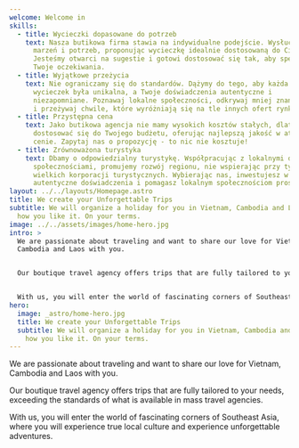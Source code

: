 ```yaml
---
welcome: Welcome in
skills:
  - title: Wycieczki dopasowane do potrzeb
    text: Nasza butikowa firma stawia na indywidualne podejście. Wysłuchamy Twoich
      marzeń i potrzeb, proponując wycieczkę idealnie dostosowaną do Ciebie.
      Jesteśmy otwarci na sugestie i gotowi dostosować się tak, aby spełnić
      Twoje oczekiwania.
  - title: Wyjątkowe przeżycia
    text: Nie ograniczamy się do standardów. Dążymy do tego, aby każda z naszych
      wycieczek była unikalna, a Twoje doświadczenia autentyczne i
      niezapomniane. Poznawaj lokalne społeczności, odkrywaj mniej znane zakątki
      i przeżywaj chwile, które wyróżniają się na tle innych ofert rynkowych.
  - title: Przystępna cena
    text: Jako butikowa agencja nie mamy wysokich kosztów stałych, dlatego możemy
      dostosować się do Twojego budżetu, oferując najlepszą jakość w atrakcyjnej
      cenie. Zapytaj nas o propozycję - to nic nie kosztuje!
  - title: Zrównoważona turystyka
    text: Dbamy o odpowiedzialny turystykę. Współpracując z lokalnymi dostawcami i
      społecznościami, promujemy rozwój regionu, nie wspierając przy tym
      wielkich korporacji turystycznych. Wybierając nas, inwestujesz w
      autentyczne doświadczenia i pomagasz lokalnym społecznościom prosperować.
layout: ../../layouts/Homepage.astro
title: We create your Unforgettable Trips
subtitle: We will organize a holiday for you in Vietnam, Cambodia and Laos. Just
  how you like it. On your terms.
image: ../../assets/images/home-hero.jpg
intro: >
  We are passionate about traveling and want to share our love for Vietnam,
  Cambodia and Laos with you.


  Our boutique travel agency offers trips that are fully tailored to your needs, exceeding the standards of what is available in mass travel agencies.


  With us, you will enter the world of fascinating corners of Southeast Asia, where you will experience true local culture and experience unforgettable adventures.
hero:
  image: _astro/home-hero.jpg
  title: We create your Unforgettable Trips
  subtitle: We will organize a holiday for you in Vietnam, Cambodia and Laos. Just
    how you like it. On your terms.
---
```

We are passionate about traveling and want to share our love for Vietnam, Cambodia and Laos with you.

Our boutique travel agency offers trips that are fully tailored to your needs, exceeding the standards of what is available in mass travel agencies.

With us, you will enter the world of fascinating corners of Southeast Asia, where you will experience true local culture and experience unforgettable adventures.